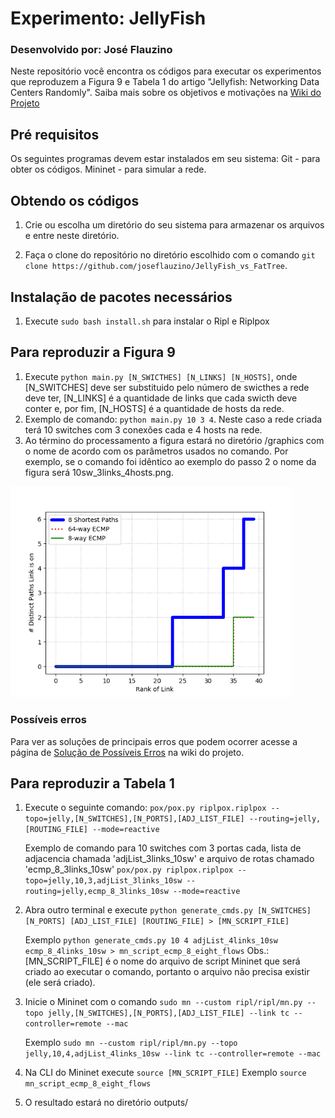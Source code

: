 # Experimento: JellyFish
### Desenvolvido por: José Flauzino

Neste repositório você encontra os códigos para executar os experimentos que reproduzem a Figura 9 e Tabela 1 do artigo "Jellyfish: Networking Data Centers Randomly".
Saiba mais sobre os objetivos e motivações na <a href="https://github.com/joseflauzino/JellyFish_vs_FatTree/wiki">Wiki do Projeto</a> 

## Pré requisitos
Os seguintes programas devem estar instalados em seu sistema:
Git - para obter os códigos.
Mininet - para simular a rede.

## Obtendo os códigos
1. Crie ou escolha um diretório do seu sistema para armazenar os arquivos e entre neste diretório.

2. Faça o clone do repositório no diretório escolhido com o comando `git clone https://github.com/joseflauzino/JellyFish_vs_FatTree`.

## Instalação de pacotes necessários
1. Execute `sudo bash install.sh` para instalar o Ripl e Riplpox

## Para reproduzir a Figura 9

1. Execute `python main.py [N_SWICTHES] [N_LINKS] [N_HOSTS]`, onde [N_SWITCHES] deve ser substituido pelo número de swicthes a rede deve ter, [N_LINKS] é a quantidade de links que cada swicth deve conter e, por fim, [N_HOSTS] é a quantidade de hosts da rede.
2. Exemplo de comando: `python main.py 10 3 4`. Neste caso a rede criada terá 10 switches com 3 conexões cada e 4 hosts na rede.
3. Ao término do processamento a figura estará no diretório /graphics com o nome de acordo com os parâmetros usados no comando. Por exemplo, se o comando foi idêntico ao exemplo do passo 2 o nome da figura será 10sw_3links_4hosts.png. 

<img src="figures/4links_10sw.png" width="450" ></img>

### Possíveis erros
Para ver as soluções de principais erros que podem ocorrer acesse a página de <a href="https://github.com/joseflauzino/JellyFish_vs_FatTree/wiki/Solu%C3%A7ao-de-Poss%C3%ADveis-Erros">Solução de Possíveis Erros</a> na wiki do projeto.

## Para reproduzir a Tabela 1
1. Execute o seguinte comando: `pox/pox.py riplpox.riplpox --topo=jelly,[N_SWITCHES],[N_PORTS],[ADJ_LIST_FILE] --routing=jelly,[ROUTING_FILE] --mode=reactive`

	Exemplo de comando para 10 switches com 3 portas cada, lista de adjacencia chamada 'adjList_3links_10sw' e arquivo de rotas chamado 'ecmp_8_3links_10sw'
	`pox/pox.py riplpox.riplpox --topo=jelly,10,3,adjList_3links_10sw --routing=jelly,ecmp_8_3links_10sw --mode=reactive`

2. Abra outro terminal e execute `python generate_cmds.py [N_SWITCHES] [N_PORTS] [ADJ_LIST_FILE] [ROUTING_FILE] > [MN_SCRIPT_FILE]`

	Exemplo `python generate_cmds.py 10 4 adjList_4links_10sw ecmp_8_4links_10sw > mn_script_ecmp_8_eight_flows`
	Obs.: [MN_SCRIPT_FILE] é o nome do arquivo de script Mininet que será criado ao executar o comando, portanto o arquivo não precisa existir (ele será criado).

3. Inicie o Mininet com o comando `sudo mn --custom ripl/ripl/mn.py --topo jelly,[N_SWITCHES],[N_PORTS],[ADJ_LIST_FILE] --link tc --controller=remote --mac`

	Exemplo `sudo mn --custom ripl/ripl/mn.py --topo jelly,10,4,adjList_4links_10sw --link tc --controller=remote --mac`

4. Na CLI do Mininet execute `source [MN_SCRIPT_FILE]`
	Exemplo `source mn_script_ecmp_8_eight_flows`

5. O resultado estará no diretório outputs/